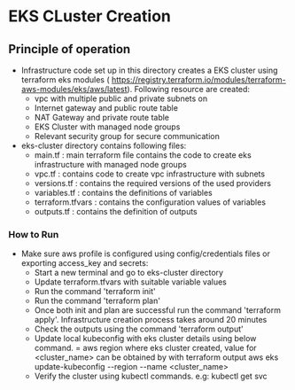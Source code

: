 # EKS CLuster Creation

## Principle of operation

* Infrastructure code set up in this directory creates a EKS cluster using terraform eks modules ( https://registry.terraform.io/modules/terraform-aws-modules/eks/aws/latest).
  Following resource are created:
    * vpc with multiple public and private subnets on 
    * Internet gateway and public route table
    * NAT Gateway and private route table
    * EKS Cluster with managed node groups
    * Relevant security group for secure communication
* eks-cluster directory contains following files:
    * main.tf : main terraform file contains the code to create eks infrastructure with managed node groups
    * vpc.tf : contains code to create vpc infrastructure with subnets
    * versions.tf : contains the required versions of the used providers
    * variables.tf : contains the definitions of variables
    * terraform.tfvars : contains the configuration values of variables
    * outputs.tf : contains the definition of outputs 

### How to Run

* Make sure aws profile is configured using config/credentials files or exporting access_key and secrets:
    * Start a new terminal and go to eks-cluster directory
    * Update terraform.tfvars with suitable variable values
    * Run the command 'terraform init'
    * Run the command 'terraform plan'
    * Once both init and plan are successful run the command 'terraform apply'. Infrastructure creation process takes around 20 minutes
    * Check the outputs using the command 'terraform output'
    * Update local kubeconfig with eks cluster details using below command. <region> = aws region where eks cluster created, value for <cluster_name> can be obtained by 
      with terraform output
        aws eks update-kubeconfig --region <region> --name <cluster_name>
    * Verify the cluster using kubectl commands. e.g: kubectl get svc